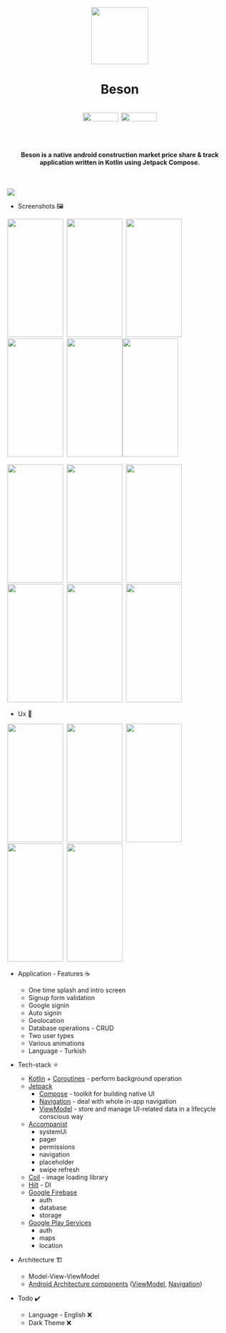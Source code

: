<p align="center">
  <img src="https://user-images.githubusercontent.com/50905347/188015028-c308446f-4ada-4453-8b45-d98a10e0627b.png" width="128" height="128">
</p>
<h1>
  <p align="center">
    Beson
  </p>
  <p align="center">
    <img src="https://img.shields.io/badge/Android-3DDC84?style=for-the-badge&logo=android&logoColor=white" width="80" height="20"> 
    <img src="https://img.shields.io/badge/Kotlin-0095D5?&style=for-the-badge&logo=kotlin&logoColor=white" width="80" height="20">
  </p>
  <h4>
    <br>
    <p align="center">
      Beson is a native android construction market price share & track application written in Kotlin using Jetpack Compose.
    </p>
    <br>
  </h4>
</h1>

<img src="https://user-images.githubusercontent.com/50905347/211844728-61e52028-c915-4b63-8554-1af5240b81ed.png"> 

* Screenshots 🖼️

<img src="https://user-images.githubusercontent.com/50905347/188265230-457f0f78-1388-4cb0-9867-57172bfc903d.png" width="125" height="265">&nbsp;&nbsp;<img src="https://user-images.githubusercontent.com/50905347/188265232-bdab2770-34c0-43be-9a4c-1080cadc9cbf.png" width="125" height="265">&nbsp;&nbsp;<img src="https://user-images.githubusercontent.com/50905347/188265233-8c2c78ef-4425-4ee1-83ea-d8502ca1fe60.png" width="125" height="265">&nbsp;&nbsp;<img src="https://user-images.githubusercontent.com/50905347/188265235-c3eb17cd-7678-48b8-bc33-3b5c400fe0db.png" width="125" height="265">&nbsp;&nbsp;<img src="https://user-images.githubusercontent.com/50905347/188265237-dda314e7-b1be-4bb5-bbcc-150b359a7c4f.png" width="125" height="265"><img src="https://user-images.githubusercontent.com/50905347/188265238-8dbe3d62-8bce-4cae-85fe-fdd01dbf9c2f.png" width="125" height="265">

<img src="https://user-images.githubusercontent.com/50905347/188265239-77330602-3f53-4f95-b64d-517e11cf26d6.png" width="125" height="265">&nbsp;&nbsp;<img src="https://user-images.githubusercontent.com/50905347/188265240-fb064a8d-2f07-49bf-9efc-241e32df5315.png" width="125" height="265">&nbsp;&nbsp;<img src="https://user-images.githubusercontent.com/50905347/188265241-08dc8196-f2d7-41b1-8da7-8f85b1efdd1f.png" width="125" height="265">&nbsp;&nbsp;<img src="https://user-images.githubusercontent.com/50905347/188265242-226773bd-14ca-4b3a-aeb6-55b523430b6d.png" width="125" height="265">&nbsp;&nbsp;<img src="https://user-images.githubusercontent.com/50905347/188265244-7da57bf4-80aa-4c43-9f8e-9cf467e7a0fc.png" width="125" height="265">&nbsp;&nbsp;<img src="https://user-images.githubusercontent.com/50905347/188265245-af97e56d-20c4-465b-aa05-b824d194f335.png" width="125" height="265">

* Ux 🧪

<img src="https://user-images.githubusercontent.com/50905347/173789647-9cd5d0b3-cf3b-4a90-ae21-5da852089549.gif" width="125" height="265">&nbsp;&nbsp;<img src="https://user-images.githubusercontent.com/50905347/173789665-6acdb72a-0887-4aee-a0de-cf9c6067b4c1.gif" width="125" height="265">&nbsp;&nbsp;<img src="https://user-images.githubusercontent.com/50905347/173789693-80e0fbb1-80db-4385-96e9-3a33968f3b71.gif" width="125" height="265">&nbsp;&nbsp;<img src="https://user-images.githubusercontent.com/50905347/173789707-684cab38-dcec-4393-98c3-43565a1b9499.gif" width="125" height="265">&nbsp;&nbsp;<img src="https://user-images.githubusercontent.com/50905347/173789723-9f6b3928-dc42-433f-a01c-bb6a763d00fe.gif" width="125" height="265">

* Application - Features ☕
   * One time splash and intro screen
   * Signup form validation
   * Google signin
   * Auto signin
   * Geolocation
   * Database operations - CRUD
   * Two user types
   * Various animations
   * Language - Turkish

* Tech-stack ⚛️
    * [Kotlin](https://kotlinlang.org/) + [Coroutines](https://kotlinlang.org/docs/reference/coroutines-overview.html) - perform background operation
    * [Jetpack](https://developer.android.com/jetpack)
        * [Compose](https://developer.android.com/jetpack/compose) - toolkit for building native UI
        * [Navigation](https://developer.android.com/topic/libraries/architecture/navigation/) - deal with whole in-app navigation      
        * [ViewModel](https://developer.android.com/topic/libraries/architecture/viewmodel) - store and manage UI-related data in a lifecycle conscious way
    * [Accompanist](https://github.com/google/accompanist)
        * systemUi
        * pager
        * permissions
        * navigation
        * placeholder
        * swipe refresh
    * [Coil](https://coil-kt.github.io/coil/) - image loading library 
    * [Hilt](https://dagger.dev/hilt/) - DI
    * [Google Firebase](https://firebase.google.com)
        * auth
        * database
        * storage
    * [Google Play Services](https://developers.google.com/android)
        * auth
        * maps
        * location
* Architecture 🏗️
    * Model-View-ViewModel
    * [Android Architecture components](https://developer.android.com/topic/libraries/architecture) ([ViewModel](https://developer.android.com/topic/libraries/architecture/viewmodel), [Navigation](https://developer.android.com/jetpack/androidx/releases/navigation))
 
 * Todo ✔️
   * Language - English ❌
   * Dark Theme ❌
